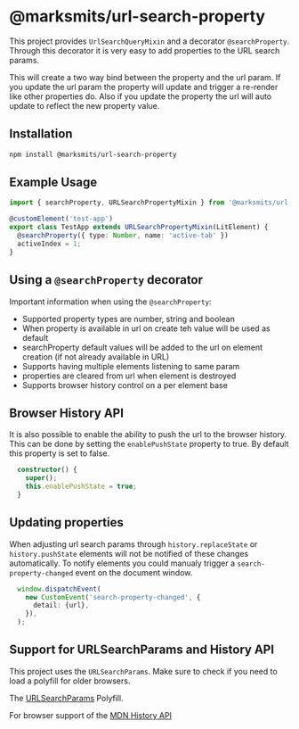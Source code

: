 # @marksmits/url-search-property

This project provides `UrlSearchQueryMixin` and a decorator `@searchProperty`. Through this decorator it is very easy to add properties to the URL search params. 

This will create a two way bind between the property and the url param. If you update the url param the property will update and trigger a re-render like other properties do. Also if you update the property the url will auto update to reflect the new property value. 

## Installation
```sh
npm install @marksmits/url-search-property
```

## Example Usage
```ts
import { searchProperty, URLSearchPropertyMixin } from '@marksmits/url-search-property/dist';

@customElement('test-app')
export class TestApp extends URLSearchPropertyMixin(LitElement) {
  @searchProperty({ type: Number, name: 'active-tab' })
  activeIndex = 1;
}
```

## Using a `@searchProperty` decorator

Important information when using the `@searchProperty`:

- Supported property types are number, string and boolean
- When property is available in url on create teh value will be used as default
- searchProperty default values will be added to the url on element creation (if not already available in URL)
- Supports having multiple elements listening to same param
- properties are cleared from url when element is destroyed
- Supports browser history control on a per element base

## Browser History API

It is also possible to enable the ability to push the url to the browser history. This can be done by setting the `enablePushState` property to true. By default this property is set to false.

```ts
  constructor() {
    super();
    this.enablePushState = true;
  }
```

## Updating properties

When adjusting url search params through `history.replaceState` or `history.pushState` elements will not be notified of these changes automatically. To notify elements you could manualy trigger a `search-property-changed` event on the document window.

```ts
  window.dispatchEvent(
    new CustomEvent('search-property-changed', {
      detail: {url},
    }),
  );
```

## Support for URLSearchParams and History API

This project uses the `URLSearchParams`. Make sure to check if you need to load a polyfill for older browsers.

The [URLSearchParams](https://github.com/ungap/url-search-params) Polyfill.

For browser support of the [MDN History API](https://developer.mozilla.org/en-US/docs/Web/API/History_API)
